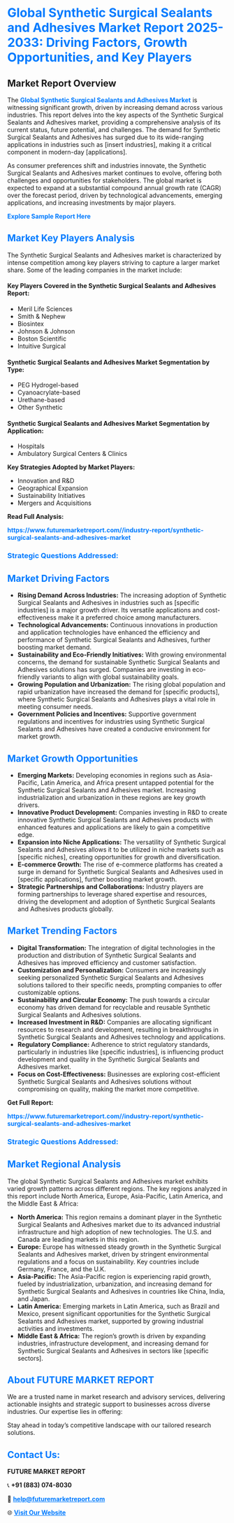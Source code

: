 <h1 style="color: #007BFF;">Global Synthetic Surgical Sealants and Adhesives Market Report 2025-2033: Driving Factors, Growth Opportunities, and Key Players</h1>

<section id="overview">
<h2>Market Report Overview</h2>
<p>The <a href="https://www.futuremarketreport.com//industry-report/synthetic-surgical-sealants-and-adhesives-market" style="color: #007BFF; text-decoration: none;"><strong>Global Synthetic Surgical Sealants and Adhesives Market</strong></a> is witnessing significant growth, driven by increasing demand across various industries. This report delves into the key aspects of the Synthetic Surgical Sealants and Adhesives market, providing a comprehensive analysis of its current status, future potential, and challenges. The demand for Synthetic Surgical Sealants and Adhesives has surged due to its wide-ranging applications in industries such as [insert industries], making it a critical component in modern-day [applications].</p>
<p>As consumer preferences shift and industries innovate, the Synthetic Surgical Sealants and Adhesives market continues to evolve, offering both challenges and opportunities for stakeholders. The global market is expected to expand at a substantial compound annual growth rate (CAGR) over the forecast period, driven by technological advancements, emerging applications, and increasing investments by major players.</p>
</section>

<section id="overview">
<p><a href="https://www.futuremarketreport.com//request-sample/reportId=79857" style="color: #007BFF; text-decoration: none;"><strong>Explore Sample Report Here</strong></a></p>
</section>

<section id="key-players">
<h2 style="color: #007BFF;">Market Key Players Analysis</h2>
<p>The Synthetic Surgical Sealants and Adhesives market is characterized by intense competition among key players striving to capture a larger market share. Some of the leading companies in the market include:</p>
<h4>Key Players Covered in the Synthetic Surgical Sealants and Adhesives Report:</h4>
<ul><li>Meril Life Sciences</li><li>Smith &amp; Nephew</li><li>Biosintex</li><li>Johnson &amp; Johnson</li><li>Boston Scientific</li><li>Intuitive Surgical</li></ul>
<h4>Synthetic Surgical Sealants and Adhesives Market Segmentation by Type:</h4>
<ul><li>PEG Hydrogel-based</li><li>Cyanoacrylate-based</li><li>Urethane-based</li><li>Other Synthetic</li></ul>

<h4>Synthetic Surgical Sealants and Adhesives Market Segmentation by Application:</h4>
<ul><li>Hospitals</li><li>Ambulatory Surgical Centers &amp; Clinics</li></ul>
<p><strong>Key Strategies Adopted by Market Players:</strong></p>
<ul>
<li>Innovation and R&D</li>
<li>Geographical Expansion</li>
<li>Sustainability Initiatives</li>
<li>Mergers and Acquisitions</li>
</ul>
</section>

<section>
<p><strong>Read Full Analysis: </strong></p><a href="https://www.futuremarketreport.com//industry-report/synthetic-surgical-sealants-and-adhesives-market" style="color: #007BFF; text-decoration: none;"><strong>https://www.futuremarketreport.com//industry-report/synthetic-surgical-sealants-and-adhesives-market</strong></a>
<h3 style="color: #007BFF;">Strategic Questions Addressed:</h3>
</section>

<section id="driving-factors">
<h2 style="color: #007BFF;">Market Driving Factors</h2>
<ul>
<li><strong>Rising Demand Across Industries:</strong> The increasing adoption of Synthetic Surgical Sealants and Adhesives in industries such as [specific industries] is a major growth driver. Its versatile applications and cost-effectiveness make it a preferred choice among manufacturers.</li>
<li><strong>Technological Advancements:</strong> Continuous innovations in production and application technologies have enhanced the efficiency and performance of Synthetic Surgical Sealants and Adhesives, further boosting market demand.</li>
<li><strong>Sustainability and Eco-Friendly Initiatives:</strong> With growing environmental concerns, the demand for sustainable Synthetic Surgical Sealants and Adhesives solutions has surged. Companies are investing in eco-friendly variants to align with global sustainability goals.</li>
<li><strong>Growing Population and Urbanization:</strong> The rising global population and rapid urbanization have increased the demand for [specific products], where Synthetic Surgical Sealants and Adhesives plays a vital role in meeting consumer needs.</li>
<li><strong>Government Policies and Incentives:</strong> Supportive government regulations and incentives for industries using Synthetic Surgical Sealants and Adhesives have created a conducive environment for market growth.</li>
</ul>
</section>

<section id="growth-opportunities">
<h2 style="color: #007BFF;">Market Growth Opportunities</h2>
<ul>
<li><strong>Emerging Markets:</strong> Developing economies in regions such as Asia-Pacific, Latin America, and Africa present untapped potential for the Synthetic Surgical Sealants and Adhesives market. Increasing industrialization and urbanization in these regions are key growth drivers.</li>
<li><strong>Innovative Product Development:</strong> Companies investing in R&D to create innovative Synthetic Surgical Sealants and Adhesives products with enhanced features and applications are likely to gain a competitive edge.</li>
<li><strong>Expansion into Niche Applications:</strong> The versatility of Synthetic Surgical Sealants and Adhesives allows it to be utilized in niche markets such as [specific niches], creating opportunities for growth and diversification.</li>
<li><strong>E-commerce Growth:</strong> The rise of e-commerce platforms has created a surge in demand for Synthetic Surgical Sealants and Adhesives used in [specific applications], further boosting market growth.</li>
<li><strong>Strategic Partnerships and Collaborations:</strong> Industry players are forming partnerships to leverage shared expertise and resources, driving the development and adoption of Synthetic Surgical Sealants and Adhesives products globally.</li>
</ul>
</section>

<section id="trending-factors">
<h2 style="color: #007BFF;">Market Trending Factors</h2>
<ul>
<li><strong>Digital Transformation:</strong> The integration of digital technologies in the production and distribution of Synthetic Surgical Sealants and Adhesives has improved efficiency and customer satisfaction.</li>
<li><strong>Customization and Personalization:</strong> Consumers are increasingly seeking personalized Synthetic Surgical Sealants and Adhesives solutions tailored to their specific needs, prompting companies to offer customizable options.</li>
<li><strong>Sustainability and Circular Economy:</strong> The push towards a circular economy has driven demand for recyclable and reusable Synthetic Surgical Sealants and Adhesives solutions.</li>
<li><strong>Increased Investment in R&D:</strong> Companies are allocating significant resources to research and development, resulting in breakthroughs in Synthetic Surgical Sealants and Adhesives technology and applications.</li>
<li><strong>Regulatory Compliance:</strong> Adherence to strict regulatory standards, particularly in industries like [specific industries], is influencing product development and quality in the Synthetic Surgical Sealants and Adhesives market.</li>
<li><strong>Focus on Cost-Effectiveness:</strong> Businesses are exploring cost-efficient Synthetic Surgical Sealants and Adhesives solutions without compromising on quality, making the market more competitive.</li>
</ul>
</section>

<section>
<p><strong>Get Full Report: </strong></p><a href="https://www.futuremarketreport.com//industry-report/synthetic-surgical-sealants-and-adhesives-market" style="color: #007BFF; text-decoration: none;"><strong>https://www.futuremarketreport.com//industry-report/synthetic-surgical-sealants-and-adhesives-market</strong></a>
<h3 style="color: #007BFF;">Strategic Questions Addressed:</h3>
</section>


<section id="regional-analysis">
<h2 style="color: #007BFF;">Market Regional Analysis</h2>
<p>The global Synthetic Surgical Sealants and Adhesives market exhibits varied growth patterns across different regions. The key regions analyzed in this report include North America, Europe, Asia-Pacific, Latin America, and the Middle East & Africa:</p>
<ul>
<li><strong>North America:</strong> This region remains a dominant player in the Synthetic Surgical Sealants and Adhesives market due to its advanced industrial infrastructure and high adoption of new technologies. The U.S. and Canada are leading markets in this region.</li>
<li><strong>Europe:</strong> Europe has witnessed steady growth in the Synthetic Surgical Sealants and Adhesives market, driven by stringent environmental regulations and a focus on sustainability. Key countries include Germany, France, and the U.K.</li>
<li><strong>Asia-Pacific:</strong> The Asia-Pacific region is experiencing rapid growth, fueled by industrialization, urbanization, and increasing demand for Synthetic Surgical Sealants and Adhesives in countries like China, India, and Japan.</li>
<li><strong>Latin America:</strong> Emerging markets in Latin America, such as Brazil and Mexico, present significant opportunities for the Synthetic Surgical Sealants and Adhesives market, supported by growing industrial activities and investments.</li>
<li><strong>Middle East & Africa:</strong> The region’s growth is driven by expanding industries, infrastructure development, and increasing demand for Synthetic Surgical Sealants and Adhesives in sectors like [specific sectors].</li>
</ul>
</section>

<footer>
<h2 style="color: #007BFF;">About FUTURE MARKET REPORT</h2>
<p>We are a trusted name in market research and advisory services, delivering actionable insights and strategic support to businesses across diverse industries. Our expertise lies in offering:</p>

<p>Stay ahead in today’s competitive landscape with our tailored research solutions.</p>

<h2 style="color: #007BFF;">Contact Us:</h2>
<p><strong>FUTURE MARKET REPORT</strong></p>
<p>📞 <strong>+91 (883) 074-8030</strong></p>
<p>📧 <strong><a href="mailto:help@futuremarketreport.com" style="color: #007BFF;">help@futuremarketreport.com</a></strong></p>
<p>🌐 <strong><a href="https://www.futuremarketreport.com/" style="color: #007BFF;">Visit Our Website</a></strong></p>
</footer>